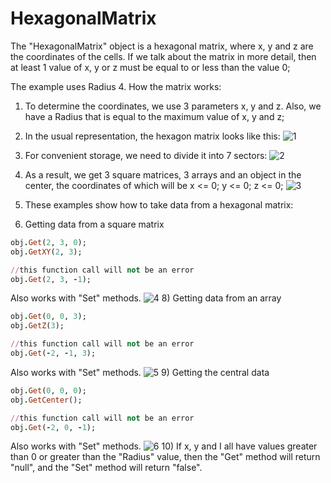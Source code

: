# HexagonalMatrix

The "HexagonalMatrix" object is a hexagonal matrix, where x, y and z are the coordinates of the cells. If we talk about the matrix in more detail, then at least 1 value of x, y or z must be equal to or less than the value 0;

The example uses Radius 4.
How the matrix works:
1) To determine the coordinates, we use 3 parameters x, y and z. Also, we have a Radius that is equal to the maximum value of x, y and z;
2) In the usual representation, the hexagon matrix looks like this:
![1](https://user-images.githubusercontent.com/44808807/198515433-39817bd6-ef52-4cf9-a5c9-c185568ae5c1.png)
4) For convenient storage, we need to divide it into 7 sectors:
![2](https://user-images.githubusercontent.com/44808807/198515456-459be992-e1a4-4e17-8f0b-f62cfaadae49.png)
5) As a result, we get 3 square matrices, 3 arrays and an object in the center, the coordinates of which will be x <= 0; y <= 0; z <= 0;
![3](https://user-images.githubusercontent.com/44808807/198515466-c8305314-51fe-4175-b3b2-8fcc27df143f.png)

6) These examples show how to take data from a hexagonal matrix:
7) Getting data from a square matrix
```rb
obj.Get(2, 3, 0);
obj.GetXY(2, 3);

//this function call will not be an error
obj.Get(2, 3, -1);
``` 
Also works with "Set" methods. 
![4](https://user-images.githubusercontent.com/44808807/198515476-e23f569c-f8f7-4486-8f52-8e502b5b14ed.png)
8) Getting data from an array
```rb
obj.Get(0, 0, 3);
obj.GetZ(3);

//this function call will not be an error
obj.Get(-2, -1, 3);
``` 
Also works with "Set" methods. 
![5](https://user-images.githubusercontent.com/44808807/198515490-94a8c999-e827-4572-8353-499d313a48ab.png)
9) Getting the central data
```rb
obj.Get(0, 0, 0);
obj.GetCenter();

//this function call will not be an error
obj.Get(-2, 0, -1);
``` 
Also works with "Set" methods. 
![6](https://user-images.githubusercontent.com/44808807/198515498-5375e9bf-7365-41db-95aa-c9013ef7d5d3.png)
10) If x, y and I all have values greater than 0 or greater than the "Radius" value, then the "Get" method will return "null", and the "Set" method will return "false".
